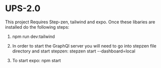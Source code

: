 # UPS-2.0

This project Requires Step-zen, tailwind and expo. Once these libaries are installed do the following steps:

1) npm run dev:tailwind

2) In order to start the GraphQl server you will need to go into stepzen file directory and start stepzen: stepzen start --dashboard=local

3) To start expo: npm start



